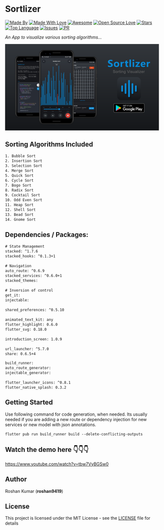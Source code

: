 # Sortlizer  

[![Made By](https://img.shields.io/badge/Made%20by-Roshan-blue.svg)](https://github.com/roshan9419) [![Made With Love](https://img.shields.io/badge/Made%20With-Love-orange.svg)](https://github.com/roshan9419) [![Awesome](https://cdn.rawgit.com/sindresorhus/awesome/d7305f38d29fed78fa85652e3a63e154dd8e8829/media/badge.svg)](https://github.com/roshan9419) [![Open Source Love](https://badges.frapsoft.com/os/v2/open-source.svg?v=103)](https://github.com/roshan9419) [![Stars](https://img.shields.io/github/stars/roshan9419/Sortlizer.svg?style=flat&color=orange)](https://github.com/roshan9419) [![Top Language](https://img.shields.io/github/languages/top/roshan9419/Sortlizer.svg?style=flat&color=informational)](https://github.com/roshan9419) [![Issues](https://img.shields.io/github/issues/roshan9419/Sortlizer.svg)](https://github.com/roshan9419) [![PR](https://img.shields.io/badge/PRs-welcome-brightgreen.svg?style=flat)](https://github.com/roshan9419)
<br>

*An App to visualize various sorting algorithms...*  

![alt text](readme_assets/thumbnail.png)

## Sorting Algorithms Included

```
1. Bubble Sort
2. Insertion Sort
3. Selection Sort
4. Merge Sort
5. Quick Sort
6. Cycle Sort
7. Bogo Sort
8. Radix Sort
9. Cocktail Sort
10. Odd Even Sort
11. Heap Sort
12. Shell Sort
13. Bead Sort
14. Gnome Sort
```

## Dependencies / Packages:  
```
# State Management
stacked: ^1.7.6
stacked_hooks: ^0.1.3+1

# Navigation
auto_route: ^0.6.9
stacked_services: ^0.6.0+1
stacked_themes:

# Inversion of control
get_it:
injectable:

shared_preferences: ^0.5.10

animated_text_kit: any
flutter_highlight: 0.6.0
flutter_svg: 0.18.0

introduction_screen: 1.0.9

url_launcher: ^5.7.0
share: 0.6.5+4
```
```
build_runner:
auto_route_generator:
injectable_generator:

flutter_launcher_icons: ^0.8.1
flutter_native_splash: 0.3.2
```

## Getting Started

Use following command for code generation, when needed. Its usually needed if you are adding a new route or dependency injection for new services or new model with json annotations.

    flutter pub run build_runner build --delete-conflicting-outputs


## Watch the demo here 👇👇👇
https://www.youtube.com/watch?v=tbw7VyBGSw0  


## Author

Roshan Kumar (**roshan9419**)  

## License

This project is licensed under the MIT License - see the [LICENSE](LICENSE) file for details
